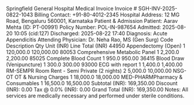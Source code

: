 Springfield General Hospital
Medical Invoice
Invoice # SGH-INV-2025-0822-1043
Billing Contact: +91-80-4012-2345
Hospital Address: 12 MG Road, Bengaluru 560001, Karnataka
Patient & Admission
Patient: Aarav Mehta (ID: PT-00991)
Policy Number: POL-IN-987654
Admitted: 2025-08-20 10:05 (cid:127) Discharged: 2025-08-22 17:40
Diagnosis: Acute Appendicitis
Attending Physician: Dr. Neha Rao, MS (Gen Surg)
Code Description Qty Unit (INR) Line Total (INR)
44950 Appendectomy (Open) 1 120,000.0 120,000.00
80053 Comprehensive Metabolic Panel 1 2,200.0 2,200.00
85025 Complete Blood Count 1 950.0 950.00
36415 Blood Draw (Venipuncture) 1 300.0 300.00
93000 ECG with report 1 1,400.0 1,400.00
RM-SEMPR Room Rent - Semi Private (2 nights) 2 5,000.0 10,000.00
NSG-OT OT & Nursing Charges 1 18,000.0 18,000.00
MED-PHARMPharmacy & Consumables 1 16,500.0 16,500.00
Subtotal (INR): 169,350.00
Discount (INR): 0.00
Tax @ 0.0% (INR): 0.00
Grand Total (INR): 169,350.00
Notes:
All services are medically necessary and performed under sterile conditions.
